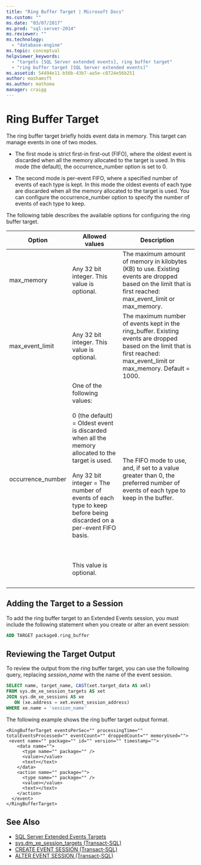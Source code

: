 ```yaml
---
title: "Ring Buffer Target | Microsoft Docs"
ms.custom: ""
ms.date: "03/07/2017"
ms.prod: "sql-server-2014"
ms.reviewer: ""
ms.technology: 
  - "database-engine"
ms.topic: conceptual
helpviewer_keywords: 
  - "targets [SQL Server extended events], ring buffer target"
  - "ring buffer target [SQL Server extended events]"
ms.assetid: 54494e11-b56b-43b7-aa5e-c8724e56b251
author: mashamsft
ms.author: mathoma
manager: craigg
---
```

# Ring Buffer Target
  The ring buffer target briefly holds event data in memory. This target can manage events in one of two modes.  
  
-   The first mode is strict first-in first-out (FIFO), where the oldest event is discarded when all the memory allocated to the target is used. In this mode (the default), the occurrence_number option is set to 0.  
  
-   The second mode is per-event FIFO, where a specified number of events of each type is kept. In this mode the oldest events of each type are discarded when all the memory allocated to the target is used. You can configure the occurrence_number option to specify the number of events of each type to keep.  
  
 The following table describes the available options for configuring the ring buffer target.  
  
|Option|Allowed values|Description|  
|------------|--------------------|-----------------|  
|max_memory|Any 32 bit integer. This value is optional.|The maximum amount of memory in kilobytes (KB) to use. Existing events are dropped based on the limit that is first reached: max_event_limit or max_memory.|  
|max_event_limit|Any 32 bit integer. This value is optional.|The maximum number of events kept in the ring_buffer. Existing events are dropped based on the limit that is first reached: max_event_limit or max_memory. Default = 1000.|  
|occurrence_number|One of the following values:<br /><br /> 0 (the default) = Oldest event is discarded when all the memory allocated to the target is used.<br /><br /> Any 32 bit integer = The number of events of each type to keep before being discarded on a per-event FIFO basis.<br /><br /> <br /><br /> This value is optional.|The FIFO mode to use, and, if set to a value greater than 0, the preferred number of events of each type to keep in the buffer.|
| &nbsp; | &nbsp; | &nbsp; |
  
## Adding the Target to a Session  
 To add the ring buffer target to an Extended Events session, you must include the following statement when you create or alter an event session:  
  
```sql
ADD TARGET package0.ring_buffer  
```  
  
## Reviewing the Target Output  
 To review the output from the ring buffer target, you can use the following query, replacing *session_name* with the name of the event session.  
  
```sql
SELECT name, target_name, CAST(xet.target_data AS xml)  
FROM sys.dm_xe_session_targets AS xet  
JOIN sys.dm_xe_sessions AS xe  
   ON (xe.address = xet.event_session_address)  
WHERE xe.name = 'session_name'  
```  
  
 The following example shows the ring buffer target output format.  
  
```  
<RingBufferTarget eventsPerSec="" processingTime="" totalEventsProcessed="" eventCount="" droppedCount="" memoryUsed="">  
 <event name="" package="" id="" version="" timestamp="">  
    <data name="">  
      <type name="" package="" />  
      <value></value>  
      <text></text>  
    </data>  
    <action name="" package="">  
      <type name="" package="" />  
      <value></value>  
      <text></text>  
    </action>  
  </event>  
</RingBufferTarget>  
```


## See Also

- [SQL Server Extended Events Targets](../../2014/database-engine/sql-server-extended-events-targets.md)
- [sys.dm_xe_session_targets &#40;Transact-SQL&#41;](/sql/relational-databases/system-dynamic-management-views/sys-dm-xe-session-targets-transact-sql?view=sql-server-2016)
- [CREATE EVENT SESSION &#40;Transact-SQL&#41;](/sql/t-sql/statements/create-event-session-transact-sql?view=sql-server-2016)
- [ALTER EVENT SESSION &#40;Transact-SQL&#41;](https://docs.microsoft.com/sql/t-sql/statements/alter-event-session-transact-sql?view=sql-server-2016)

